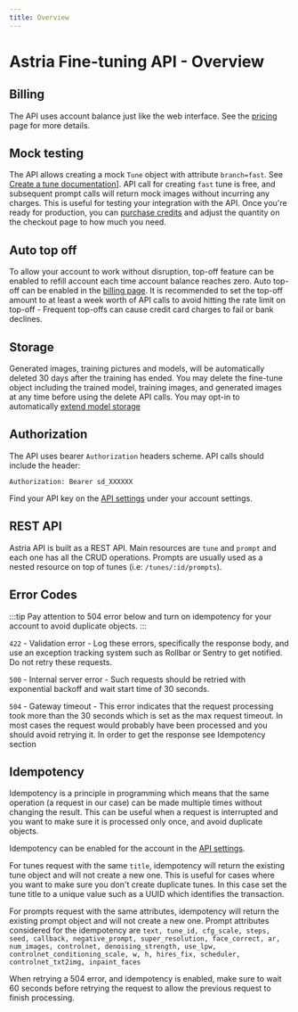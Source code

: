 ```yaml
---
title: Overview
---
```


# Astria Fine-tuning API - Overview

## Billing
The API uses account balance just like the web interface. See the [pricing](https://www.astria.ai/pricing) page for more details.

## Mock testing
The API allows creating a mock `Tune` object with attribute  `branch=fast`. See [Create a tune documentation](https://docs.astria.ai/docs/api/tune/create#branch-optional)]. API call for creating `fast` tune is free, and subsequent prompt calls will return mock images without incurring any charges. This is useful for testing your integration with the API. 
Once you're ready for production, you can [purchase credits](https://www.astria.ai/users/edit#billing) and adjust the quantity on the checkout page to how much you need.

## Auto top off
To allow your account to work without disruption, top-off feature can be enabled to refill account each time account balance reaches zero. Auto top-off can be enabled in the [billing page](https://www.astria.ai/users/edit#billing).
It is recommended to set the top-off amount to at least a week worth of API calls to avoid hitting the rate limit on top-off - Frequent top-offs can cause credit card charges to fail or bank declines.

## Storage
Generated images, training pictures and models, will be automatically deleted 30 days after the training has ended. You may delete the fine-tune object including the trained model, training images, and generated images at any time before using the delete API calls. You may opt-in to automatically [extend model storage](https://www.astria.ai/users/edit#billing) 


## Authorization
The API uses bearer `Authorization` headers scheme. API calls should include the header:

```text
Authorization: Bearer sd_XXXXXX
```

Find your API key on the [API settings](https://www.astria.ai/users/edit#api) under your account settings.


## REST API
Astria API is built as a REST API. Main resources are `tune` and `prompt` and each one has all the CRUD operations. Prompts are usually used as a nested resource on top of tunes (i.e: `/tunes/:id/prompts`).

## Error Codes

:::tip
Pay attention to 504 error below and turn on idempotency for your account to avoid duplicate objects.
:::

`422` - Validation error - Log these errors, specifically the response body, and use an exception tracking system such as Rollbar or Sentry to get notified. Do not retry these requests.

`500` - Internal server error - Such requests should be retried with exponential backoff and wait start time of 30 seconds.

`504` - Gateway timeout - This error indicates that the request processing took more than the 30 seconds which is set as the max request timeout. In most cases the request would probably have been processed and you should avoid retrying it. In order to get the response see Idempotency section


## Idempotency

Idempotency is a principle in programming which means that the same operation (a request in our case) can be made multiple times without changing the result. This can be useful when a request is interrupted and you want to make sure it is processed only once, and avoid duplicate objects.

Idempotency can be enabled for the account in the [API settings](https://www.astria.ai/users/edit#api). 

For tunes request with the same `title`, idempotency will return the existing tune object and will not create a new one. This is useful for cases where you want to make sure you don't create duplicate tunes. In this case set the tune title to a unique value such as a UUID which identifies the transaction.

For prompts request with the same attributes, idempotency will return the existing prompt object and will not create a new one. Prompt attributes considered for the idempotency are `text, tune_id, cfg_scale, steps, seed, callback, negative_prompt, super_resolution, face_correct, ar, num_images, controlnet, denoising_strength, use_lpw, controlnet_conditioning_scale, w, h, hires_fix, scheduler, controlnet_txt2img, inpaint_faces` 

When retrying a 504 error, and idempotency is enabled, make sure to wait 60 seconds before retrying the request to allow the previous request to finish processing.
